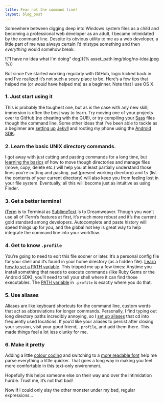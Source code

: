 ```yaml
---
title: Fear not the command line!
layout: blog_post
---
```


Somewhere between digging deep into Windows system files as a child and becoming a professional web developer as an adult, I became intimidated by the command line. Despite its obvious utility to me as a web developer, a little part of me was always certain I’d mistype something and then *everything* would somehow break.

!["I have no idea what I'm doing" dog]({% asset_path img/blog/no-idea.jpeg %})

But since I’ve started working regularly with GitHub, logic kicked back in and I’ve realized it’s not such a scary place to be. Here’s a few tips that helped me (or *would* have helped me) as a beginner. Note that I use OS X.

### 1. Just start using it

This is probably the toughest one, but as is the case with any new skill, immersion is often the best way to learn. Try moving one of your projects over to GitHub (no cheating with the GUI!), or try compiling your [Sass][2] files though the command line. Some other ideas that I’ve been able to tackle as a beginner are [setting up][3] [Jekyll][4] and rooting my phone using the [Android SDK][5].

 [2]: http://sass-lang.com/
 [3]: http://net.tutsplus.com/tutorials/other/building-static-sites-with-jekyll/
 [4]: http://jekyllrb.com/
 [5]: http://developer.android.com/sdk/index.html

### 2. Learn the basic UNIX directory commands.

I got away with just cutting and pasting commands for a long time, but [learning the basics][6] of how to move though directories and manage files (move, copy, delete etc.) will help you at least partially understand those lines you’re cutting and pasting. `pwd` (present working directory) and `ls` (list the contents of your current directory) will also keep you from feeling lost in your file system. Eventually, all this will become just as intuitive as using Finder.

 [6]: http://www.med.nyu.edu/rcr/rcr/course/unix4.html

### 3. Get a better terminal

[iTerm][7] is to Terminal as [SublimeText][8] is to Dreamweaver. Though you won’t use all of iTerm’s features at first, it’s much more robust and it’s the current gold standard among developers. Autocomplete and paste history will speed things up for you, and the global hot key is great way to help integrate the command line into your workflow.

 [7]: http://www.iterm2.com
 [8]: http://www.sublimetext.com/

### 4. Get to know `.profile`

You’re going to need to edit this file sooner or later. It’s a personal config file for your shell and it’s found in your home directory (as a hidden file). [Learn how to set a PATH variable][9]. This tripped me up a few times: Anytime you install something that needs to execute commands (like Ruby Gems or the Android SDK), you’ll need to tell your shell where it can find those executables. The [PATH variable][10] in `.profile` is exactly where you do that.

 [9]: http://www.tech-recipes.com/rx/2621/os_x_change_path_environment_variable/
 [10]: http://www.cs.purdue.edu/homes/cs348/unix_path.html

### 5. Use aliases

Aliases are like keyboard shortcuts for the command line, custom words that act as abbreviations for longer commands. Personally, I find typing out long directory paths incredibly annoying, so I [set up aliases][11] that cd into frequently used locations. If you’d like your aliases to persist after closing your session, visit your good friend, `.profile`, and add them there. This made things feel a lot less clunky for me.

 [11]: http://en.wikipedia.org/wiki/Alias_(command)#Creating_aliases

### 6. Make it pretty

Adding a little [colour coding][12] and switching to a [more readable font][13] help me parse everything a little quicker. That goes a long way in making you feel more comfortable in this text-only environment.

 [12]: http://www.sentia.com.au/2009/06/cool-colours-and-github-branch-in-terminal/
 [13]: http://www.fontsquirrel.com/fonts/Inconsolata

Hopefully this helps someone else on their way and over the intimidation hurdle. Trust me, it’s not that bad!

Now if I could only slay the other monster under my bed, regular expressions…

 